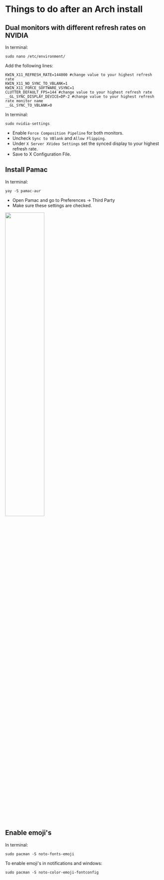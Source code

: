 # Things to do after an Arch install

## Dual monitors with different refresh rates on NVIDIA

In terminal:

`sudo nano /etc/environment/` 

Add the following lines:

```
KWIN_X11_REFRESH_RATE=144000 #change value to your highest refresh rate
KWIN_X11_NO_SYNC_TO_VBLANK=1
KWIN_X11_FORCE_SOFTWARE_VSYNC=1
CLUTTER_DEFAULT_FPS=144 #change value to your highest refresh rate
__GL_SYNC_DISPLAY_DEVICE=DP-2 #change value to your highest refresh rate monitor name
__GL_SYNC_TO_VBLANK=0
```

In terminal:

`sudo nvidia-settings`

- Enable `Force Composition Pipeline` for both monitors.
- Uncheck `Sync to VBlank` and `Allow Flipping`.
- Under `X Server XVideo Settings` set the synced display to your highest refresh rate.
- Save to X Configuration File.

## Install Pamac

In terminal:

`yay -S pamac-aur`

- Open Pamac and go to Preferences -> Third Party
- Make sure these settings are checked.

<img src="https://user-images.githubusercontent.com/39315068/194762868-aea3a60b-5047-463c-a3a2-f6679b4773a6.png" width=50% height=50%>

## Enable emoji's

In terminal:

`sudo pacman -S noto-fonts-emoji`

To enable emoji's in notifications and windows:

`sudo pacman -S noto-color-emoji-fontconfig`
